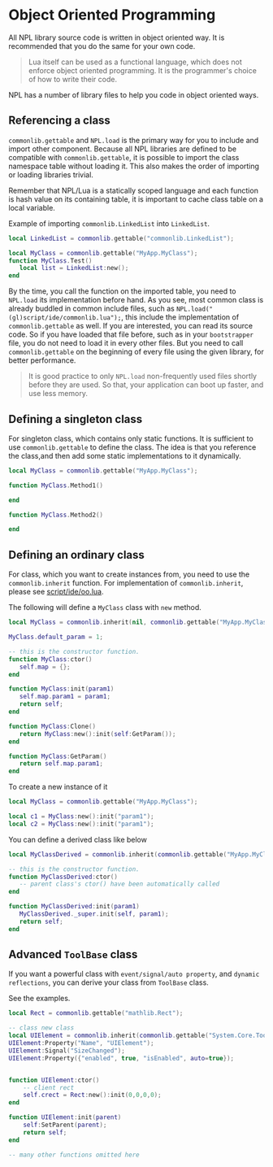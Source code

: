 # Object Oriented Programming
All NPL library source code is written in object oriented way. It is recommended that you do the same for your own code.

> Lua itself can be used as a functional language, which does not enforce object oriented programming. 
It is the programmer's choice of how to write their code. 

NPL has a number of library files to help you code in object oriented ways. 

## Referencing a class
`commonlib.gettable` and `NPL.load` is the primary way for you to include and import other component.
Because all NPL libraries are defined to be compatible with `commonlib.gettable`, it is possible to import the class namespace table without loading it. This also makes the order of importing or loading libraries trivial. 

Remember that NPL/Lua is a statically scoped language and each function is hash value on its containing table, it is important to cache class table on a local variable.

Example of importing `commonlib.LinkedList` into `LinkedList`. 

```lua
local LinkedList = commonlib.gettable("commonlib.LinkedList");

local MyClass = commonlib.gettable("MyApp.MyClass");
function MyClass.Test()
   local list = LinkedList:new();
end
```

By the time, you call the function on the imported table, you need to `NPL.load` its implementation before hand. As you see, most common class is already buddled in common include files, such as `NPL.load("(gl)script/ide/commonlib.lua");`, this include the implementation of `commonlib.gettable` as well. If you are interested, you can read its source code. 
So if you have loaded that file before, such as in your `bootstrapper` file, you do not need to load it in every other files. But you need to call `commonlib.gettable` on the beginning of every file using the given library, for better performance.

> It is good practice to only `NPL.load` non-frequently used files shortly before they are used. So that, your application can boot up faster, and use less memory. 


## Defining a singleton class
For singleton class, which contains only static functions. It is sufficient to use `commonlib.gettable` to define the class. The idea is that you reference the class,and then add some static implementations to it dynamically. 

```lua
local MyClass = commonlib.gettable("MyApp.MyClass");

function MyClass.Method1()

end

function MyClass.Method2()

end
```

## Defining an ordinary class
For class, which you want to create instances from, you need to use the `commonlib.inherit` function. 
For implementation of `commonlib.inherit`, please see [script/ide/oo.lua](https://github.com/NPLPackages/main/blob/master/script/ide/oo.lua).

The following will define a `MyClass` class with `new` method. 
```lua
local MyClass = commonlib.inherit(nil, commonlib.gettable("MyApp.MyClass"));

MyClass.default_param = 1;

-- this is the constructor function.
function MyClass:ctor()
   self.map = {};
end

function MyClass:init(param1)
   self.map.param1 = param1;
   return self; 
end

function MyClass:Clone()
   return MyClass:new():init(self:GetParam());
end

function MyClass:GetParam()
   return self.map.param1;
end
```

To create a new instance of it
```lua
local MyClass = commonlib.gettable("MyApp.MyClass");

local c1 = MyClass:new():init("param1");
local c2 = MyClass:new():init("param1");
```

You can define a derived class like below
```lua
local MyClassDerived = commonlib.inherit(commonlib.gettable("MyApp.MyClass"), commonlib.gettable("MyApp.MyClassDerived"));

-- this is the constructor function.
function MyClassDerived:ctor()
   -- parent class's ctor() have been automatically called
end

function MyClassDerived:init(param1)
   MyClassDerived._super.init(self, param1);
   return self; 
end
```

## Advanced `ToolBase` class
If you want a powerful class with `event/signal/auto property`, and `dynamic reflections`, you can derive your class from `ToolBase` class.

See the examples.
```lua
local Rect = commonlib.gettable("mathlib.Rect");

-- class new class
local UIElement = commonlib.inherit(commonlib.gettable("System.Core.ToolBase"), commonlib.gettable("System.Windows.UIElement"));
UIElement:Property("Name", "UIElement");
UIElement:Signal("SizeChanged");
UIElement:Property({"enabled", true, "isEnabled", auto=true});


function UIElement:ctor()
	-- client rect
	self.crect = Rect:new():init(0,0,0,0);
end

function UIElement:init(parent)
	self:SetParent(parent);
	return self;
end

-- many other functions omitted here
```
